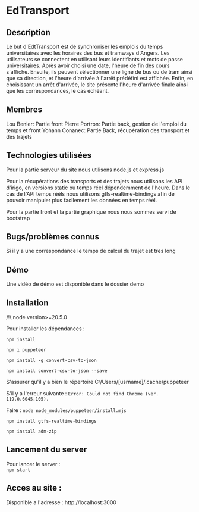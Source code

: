 # EdTransport

## Description

Le but d'EdtTransport est de synchroniser les emplois du temps universitaires avec les horaires des bus et tramways d'Angers. Les utilisateurs se connectent en utilisant leurs identifiants et mots de passe universitaires. Après avoir choisi une date, l'heure de fin des cours s'affiche. Ensuite, ils peuvent sélectionner une ligne de bus ou de tram ainsi que sa direction, et l'heure d'arrivée à l'arrêt prédéfini est affichée. Enfin, en choisissant un arrêt d'arrivée, le site présente l'heure d'arrivée finale ainsi que les correspondances, le cas échéant.

## Membres
Lou Benier: Partie front
Pierre Portron: Partie back, gestion de l'emploi du temps et front
Yohann Conanec: Partie Back, récupération des transport et des trajets


## Technologies utilisées
Pour la partie serveur du site nous utilisons node.js et express.js

Pour la récupérations des transports et des trajets nous utilisons les API d'irigo, en versions static ou temps réel dépendemment de l'heure.
Dans le cas de l'API temps rééls nous utilisons gtfs-realtime-bindings afin de pouvoir manipuler plus facilement les données en temps réél.

Pour la partie front et la partie graphique nous nous sommes servi de bootstrap

## Bugs/problèmes connus
Si il y a une correspondance le temps de calcul du trajet est très long

## Démo
Une vidéo de démo est disponible dans le dossier demo

## Installation
/!\ node version>=20.5.0

Pour installer les dépendances :  

```npm install```

```npm i puppeteer```

```npm install -g convert-csv-to-json```

```npm install convert-csv-to-json --save```

S'assurer qu'il y a bien le répertoire C:/Users/[usrname]/.cache/puppeteer

S'il y a l'erreur suivante :
```Error: Could not find Chrome (ver. 119.0.6045.105).```

Faire :
```node node_modules/puppeteer/install.mjs```

```npm install gtfs-realtime-bindings```

```npm install adm-zip```

## Lancement du server
Pour lancer le server :  
```npm start```

## Acces au site : 
Disponible a l'adresse : http://localhost:3000
